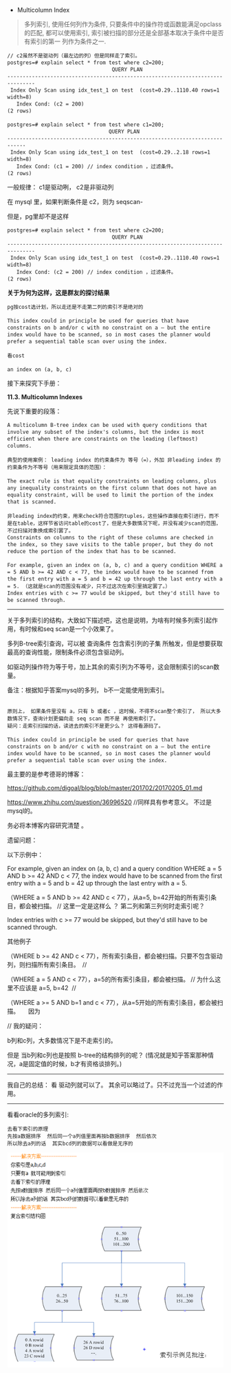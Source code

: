 - Multicolumn Index

>多列索引, 使用任何列作为条件, 只要条件中的操作符或函数能满足opclass的匹配,
都可以使用索引, 索引被扫描的部分还是全部基本取决于条件中是否有索引的第一
列作为条件之一.

```
// c2虽然不是驱动列（最左边的列）但是同样走了索引。
postgres=# explain select * from test where c2=200;
                                  QUERY PLAN                                   
-------------------------------------------------------------------------------
 Index Only Scan using idx_test_1 on test  (cost=0.29..1110.40 rows=1 width=8)
   Index Cond: (c2 = 200)
(2 rows)

postgres=# explain select * from test where c1=200;
                                 QUERY PLAN                                 
----------------------------------------------------------------------------
 Index Only Scan using idx_test_1 on test  (cost=0.29..2.18 rows=1 width=8)
   Index Cond: (c1 = 200) // index condition ，过滤条件。
(2 rows)
```

一般规律： c1是驱动咧， c2是非驱动列
 
 在 mysql 里，如果判断条件是 c2，则为 seqscan- 
 
 但是，pg里却不是这样

```
postgres=# explain select * from test where c2=200;
                                  QUERY PLAN                                   
-------------------------------------------------------------------------------
 Index Only Scan using idx_test_1 on test  (cost=0.29..1110.40 rows=1 width=8)
   Index Cond: (c2 = 200) // index condition ，过滤条件。
(2 rows)
```
**关于为何为这样，这是群友的探讨结果**
```
pg按cost选计划，所以走还是不走第二列的索引不是绝对的

This index could in principle be used for queries that have constraints on b and/or c with no constraint on a — but the entire index would have to be scanned, so in most cases the planner would prefer a sequential table scan over using the index.

看cost

an index on (a, b, c)
```
接下来探究下手册：

**11.3. Multicolumn Indexes**

先说下重要的段落：

```
A multicolumn B-tree index can be used with query conditions that involve any subset of the index's columns, but the index is most efficient when there are constraints on the leading (leftmost) columns.

典型的使用案例： leading index 的约束条件为 等号（=），外加 非leading index 的约束条件为不等号（用来限定具体的范围）：

The exact rule is that equality constraints on leading columns, plus any inequality constraints on the first column that does not have an equality constraint, will be used to limit the portion of the index that is scanned. 

非leading index的约束，用来check符合范围的tuples，这些操作直接在索引进行，而不是在table，这样节省访问table的cost了，但是大多数情况下呢，并没有减少scan的范围，不过扫描对象换成索引罢了。 
Constraints on columns to the right of these columns are checked in the index, so they save visits to the table proper, but they do not reduce the portion of the index that has to be scanned. 

For example, given an index on (a, b, c) and a query condition WHERE a = 5 AND b >= 42 AND c < 77, the index would have to be scanned from the first entry with a = 5 and b = 42 up through the last entry with a = 5. （这就是scan的范围没有减少，只不过这次在索引里搞定罢了。）
Index entries with c >= 77 would be skipped, but they'd still have to be scanned through. 

```
----

关于多列索引的结构，大致如下描述吧，这也是说明，为啥有时候多列索引起作用，有时候和seq scan是一个小效果了。


多列B-tree索引查询，可以被 查询条件 包含索引列的子集 所触发，但是想要获取最高的查询性能，限制条件必须包含驱动列。

如驱动列操作符为等于号，加上其余的索引列为不等号，这会限制索引的scan数量。

备注：根据知乎答案mysql的多列， b不一定能使用到索引。

```

原则上， 如果条件里没有 a，只有 b 或者c ，这时候，不得不scan整个索引了， 所以大多数情况下，查询计划更偏向走 seq scan 而不是 再使用索引了。 
疑问：走索引扫描的话，读进去的索引不是更少么？ 这得看源码了。

This index could in principle be used for queries that have constraints on b and/or c with no constraint on a — but the entire index would have to be scanned, so in most cases the planner would prefer a sequential table scan over using the index.
```

最主要的是参考德哥的博客：

https://github.com/digoal/blog/blob/master/201702/20170205_01.md

https://www.zhihu.com/question/36996520 //同样具有参考意义。 不过是mysql的。


务必将本博客内容研究清楚 。

遗留问题：

以下示例中：

For example, given an index on (a, b, c) and a query condition WHERE a = 5 AND b >= 42 AND c < 77, the index would have to be scanned from the first entry with a = 5 and b = 42 up through the last entry with a = 5.

（WHERE a = 5 AND b >= 42 AND c < 77），从a=5, b=42开始的所有索引条目，都会被扫描。 // 这里一定是这样么 ？ 第二列和第三列何时走索引呢？

Index entries with c >= 77 would be skipped, but they'd still have to be scanned through.

其他例子

（WHERE b >= 42 AND c < 77），所有索引条目，都会被扫描。只要不包含驱动列，则扫描所有索引条目。　// 

（WHERE a = 5 AND c < 77），a=5的所有索引条目，都会被扫描。 // 为什么这里不应该是 a=5, b=42  // 

（WHERE a >= 5 AND b=1 and c < 77），从a=5开始的所有索引条目，都会被扫描。　　因为　

// 我的疑问：

b列和c列，大多数情况下是不走索引的。

但是 当b列和c列也是按照 b-tree的结构排列的呢？ (情况就是知乎答案那种情况，a是固定值的时候，b才有资格谈排列。)

----------------

我自己的总结： 看 驱动列就可以了。 其余可以略过了。只不过充当一个过滤的作用。



----------------------------------------------------------------------------------------------------------------------
看看oracle的多列索引:

```
去看下索引的原理
先按a数据排序  然后同一个a列值里面再按b数据排序  然后依次
所以除去a列的话  其实bcd列的数据可以看做是无序的 
```
![oid别名](https://github.com/TheFrancisHe/Postgresql/blob/master/image/duoliesuoyin.png)
































